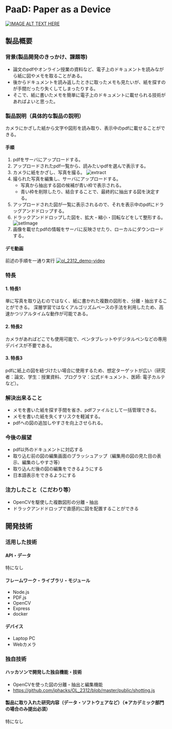 # PaaD: Paper as a Device

[![IMAGE ALT TEXT HERE](https://jphacks.com/wp-content/uploads/2023/07/JPHACKS2023_ogp.png)](https://www.youtube.com/watch?v=yYRQEdfGjEg)

## 製品概要
### 背景(製品開発のきっかけ、課題等)
* 論文のpdfやオンライン授業の資料など、電子上のドキュメントを読みながら紙に図やメモを取ることがある。
* 後からドキュメントを読み返したときに取ったメモも見たいが、紙を探すのが手間だったり失くしてしまったりする。
* そこで、紙に書いたメモを簡単に電子上のドキュメントに載せられる技術があればよいと思った。
### 製品説明（具体的な製品の説明）
カメラにかざした紙から文字や図形を読み取り、表示中のpdfに載せることができる。
#### 手順
1. pdfをサーバにアップロードする。
2. アップロードされたpdf一覧から、読みたいpdfを選んで表示する。
3. カメラに紙をかざし、写真を撮る。
![extract](https://github.com/jphacks/OL_2312/assets/84440125/a1a38017-11e0-4cca-a485-99a1ea3cebf0)
4. 撮られた写真を編集し、サーバにアップロードする。
   * 写真から抽出する図の候補が青い枠で表示される。
   * 青い枠を削除したり、結合することで、最終的に抽出する図を決定する。
5. アップロードされた図が一覧に表示されるので、それを表示中のpdfにドラッグアンドドロップする。
6. ドラックアンドドロップした図を、拡大・縮小・回転などをして整形する。
![setImage](https://github.com/jphacks/OL_2312/assets/84440125/21bb86b1-9ebb-46dc-a123-b5f1e71dd2b7)
7. 画像を載せたpdfの情報をサーバに反映させたり、ローカルにダウンロードする。
#### デモ動画
前述の手順を一通り実行
[![ol_2312_demo-video](https://drive.google.com/file/d/1AOOY8GORDpgD2Me5FxRQGqr-PTGc2CLo/view?usp=sharing)](https://drive.google.com/file/d/1eQ1opMkzWPaVlIjKVKs981rM3QREfm2w/view?usp=drive_link)

### 特長
#### 1. 特長1
単に写真を取り込むのではなく、紙に書かれた複数の図形を、分離・抽出することができる。
深層学習ではなくアルゴリズムベースの手法を利用したため、高速かつリアルタイムな動作が可能である。
#### 2. 特長2
カメラがあればどこでも使用可能で、ペンタブレットやデジタルペンなどの専用デバイスが不要である。
#### 3. 特長3
pdfに紙上の図を紐づけたい場合に使用するため、想定ターゲットが広い（研究者：論文、学生：授業資料、プログラマ：公式ドキュメント、医師: 電子カルテ　など）。

### 解決出来ること
* メモを書いた紙を探す手間を省き、pdfファイルとして一括管理できる。
* メモを書いた紙を失くすリスクを軽減する。
* pdfへの図の追加しやすさを向上させられる。

### 今後の展望
* pdf以外のドキュメントに対応する
* 取り込む前の図の編集画面のブラッシュアップ（編集用の図の見た目の表示、編集のしやすさ等）
* 取り込んだ後の図の編集をできるようにする
* 日本語表示をできるようにする
### 注力したこと（こだわり等）
* OpenCVを駆使した複数図形の分離・抽出
* ドラックアンドドロップで直感的に図を配置することができる

## 開発技術
### 活用した技術
#### API・データ
特になし

#### フレームワーク・ライブラリ・モジュール
* Node.js
* PDF.js
* OpenCV
* Express
* docker

#### デバイス
* Laptop PC
* Webカメラ

### 独自技術
#### ハッカソンで開発した独自機能・技術
* OpenCVを使った図の分離・抽出と編集機能
* https://github.com/jphacks/OL_2312/blob/master/public/shotting.js

#### 製品に取り入れた研究内容（データ・ソフトウェアなど）（※アカデミック部門の場合のみ提出必須）
特になし
